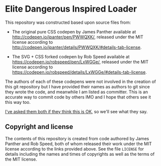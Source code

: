 # Elite Dangerous Inspired Loader

This repository was constructed based upon source files from:

  * The original pure CSS codepen by James Panther available at
    http://codepen.io/jpanter/pen/PWWQXK/, released under the
    MIT license according to
    http://codepen.io/jpanter/details/PWWQXK/#details-tab-license.

  * The SVG + CSS forked codepen by Rob Speed available at
    https://codepen.io/robspeed/pen/LxWGGe/, released under the
    MIT license according to
    https://codepen.io/robspeed/details/LxWGGe/#details-tab-license.

The authors of each of these codepens were not involved in the creation
of this git repository but I have provided their names as authors to git
since they wrote the code, and meanwhile I am listed as committer. This
is an accurate way to commit code by others IMO and I hope that others
see it this way too.

[I've asked them both if they think this is OK](https://www.reddit.com/r/web_design/comments/5oxc7b/elite_dangerous_inspired_loader_pure_css/dcnxw2a/),
so we'll see what they say.

## Copyright and license

The contents of this repository is created from code authored by
James Panther and Rob Speed, both of whom released their work under
the MIT license according to the links provided above. See the file
`LICENSE` for details including the names and times of copyrights
as well as the terms of the MIT license.
